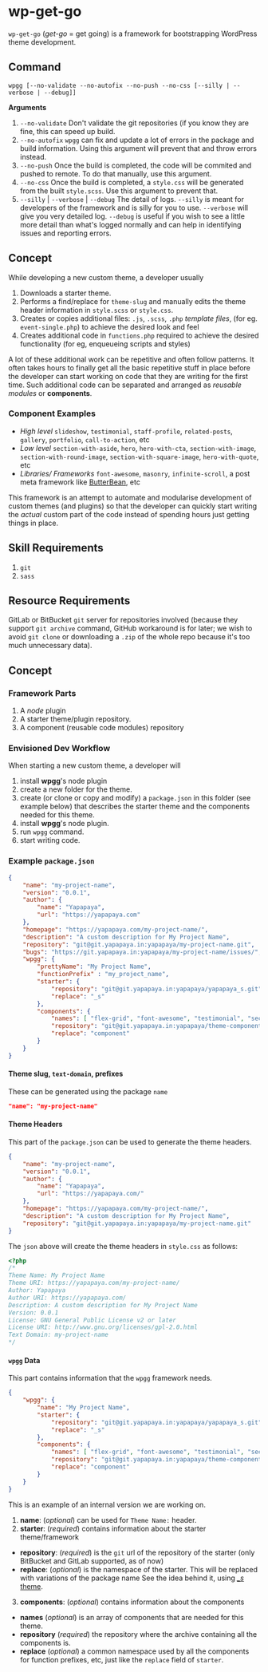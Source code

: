 # wp-get-go

`wp-get-go` (*get-go* = get going) is a framework for bootstrapping WordPress theme development.

## Command
`wpgg [--no-validate --no-autofix --no-push --no-css [--silly | --verbose | --debug]]`

**Arguments**
 1. `--no-validate` Don't validate the git repositories (if you know they are fine, this can speed up build.
 1. `--no-autofix` `wpgg` can fix and update a lot of errors in the package and build information. Using this argument will prevent that and throw errors instead.
 1. `--no-push` Once the build is completed, the code will be commited and pushed to remote. To do that manually, use this argument.
 1. `--no-css` Once the build is completed, a `style.css` will be generated from the built `style.scss`. Use this argument to prevent that. 
 1. `--silly` | `--verbose` | `--debug` The detail of logs. `--silly` is meant for developers of the framework and is silly for you to use. `--verbose` will give you very detailed log. `--debug` is useful if you wish to see a little more detail than what's logged normally and can help in identifying issues and reporting errors.


## Concept
While developing a new custom theme, a developer usually
 1. Downloads a starter theme.
 2. Performs a find/replace for `theme-slug` and manually edits the theme header information in `style.scss` or `style.css`.
 2. Creates or copies additional files: `.js`, `.scss`, `.php` *template files*, (for eg. `event-single.php`) to achieve the desired look and feel
 3. Creates additional code in `functions.php` required to achieve the desired functionality (for eg, enqueueing scripts and styles)

A lot of these additional work can be repetitive and often follow patterns. It often takes hours to finally get all the basic repetitive stuff in place before the developer can start working on code that they are writing for the first time. Such additional code can be separated and arranged as *reusable modules* or **components**.

### Component Examples
 * *High level* `slideshow`, `testimonial`, `staff-profile`, `related-posts`, `gallery`, `portfolio`, `call-to-action`, etc
 * *Low level* `section-with-aside`, `hero`, `hero-with-cta`, `section-with-image`, `section-with-round-image`, `section-with-square-image`, `hero-with-quote`, etc
 * *Libraries/ Frameworks* `font-awesome`, `masonry`, `infinite-scroll`, a post meta framework like [ButterBean](http://themehybrid.com/weblog/butterbean-post-meta-framework-beta), etc

This framework is an attempt to automate and modularise development of custom themes (and plugins) so that the developer can quickly start writing the *actual* custom part of the code instead of spending hours just getting things in place.

## Skill Requirements
 1. `git`
 1. `sass`

## Resource Requirements
GitLab or BitBucket `git` server for repositories involved (because they support `git archive` command, GitHub workaround is for later; we wish to avoid `git clone` or downloading a `.zip` of the whole repo because it's too much unnecessary data).

## Concept

### Framework Parts
 1. A *node* plugin
 2. A starter theme/plugin repository.
 3. A component (reusable code modules) repository

### Envisioned Dev Workflow
When starting a new custom theme, a developer will

 1. install **wpgg**'s node plugin
 1. create a new folder for the theme.
 1. create (or clone or copy and modify) a `package.json` in this folder (see example below) that describes the starter theme and the components needed for this theme.
 1. install **wpgg**'s node plugin.
 1. run `wpgg` command.
 1. start writing code.

### Example `package.json`
```json
{
	"name": "my-project-name",
	"version": "0.0.1",
	"author": {
		"name": "Yapapaya",
		"url": "https://yapapaya.com"
	},
	"homepage": "https://yapapaya.com/my-project-name/",
	"description": "A custom description for My Project Name",
	"repository": "git@git.yapapaya.in:yapapaya/my-project-name.git",
	"bugs": "https://git.yapapaya.in:yapapaya/my-project-name/issues/",
	"wpgg": {
		"prettyName": "My Project Name",
		"functionPrefix" : "my_project_name",
		"starter": {
			"repository": "git@git.yapapaya.in:yapapaya/yapapaya_s.git",
			"replace": "_s"
		},
		"components": {
			"names": [ "flex-grid", "font-awesome", "testimonial", "section-with-aside" ],
			"repository": "git@git.yapapaya.in:yapapaya/theme-components.git",
			"replace": "component"
		}
	}
}
```

#### Theme slug, `text-domain`, prefixes

These can be generated using the package `name`

```json
"name": "my-project-name"
```

#### Theme Headers
This part of the `package.json` can be used to generate the theme headers.

```json
{
	"name": "my-project-name",
	"version": "0.0.1",
	"author": {
		"name": "Yapapaya",
		"url": "https://yapapaya.com/"
	},
	"homepage": "https://yapapaya.com/my-project-name/",
	"description": "A custom description for My Project Name",
	"repository": "git@git.yapapaya.in:yapapaya/my-project-name.git"
}
```

The `json` above will create the theme headers in `style.css` as follows:

```php
<?php
/*
Theme Name: My Project Name
Theme URI: https://yapapaya.com/my-project-name/
Author: Yapapaya
Author URI: https://yapapaya.com/
Description: A custom description for My Project Name
Version: 0.0.1
License: GNU General Public License v2 or later
License URI: http://www.gnu.org/licenses/gpl-2.0.html
Text Domain: my-project-name
*/
```
#### `wpgg` Data

This part contains information that the `wpgg` framework needs. 

```json
{
	"wpgg": {
		"name": "My Project Name",
		"starter": {
			"repository": "git@git.yapapaya.in:yapapaya/yapapaya_s.git",
			"replace": "_s"
		},
		"components": {
			"names": [ "flex-grid", "font-awesome", "testimonial", "section-with-aside" ],
			"repository": "git@git.yapapaya.in:yapapaya/theme-components.git",
			"replace": "component"
		}
	}
}
```

This is an example of an internal version we are working on.
 1. **name**: (*optional*) can be used for `Theme Name:` header.
 2. **starter**: (*required*) contains information about the starter theme/framework
  * **repository**: (*required*) is the `git` url of the repository of the starter (only BitBucket and GitLab supported, as of now)
  * **replace**: (*optional*) is the namespace of the starter. This will be replaced with variations of the package name See the idea behind it, using [*_s* theme](https://github.com/Automattic/_s#getting-started).
 3. **components**: (*optional*) contains information about the components
  * **names** (*optional*) is an array of components that are needed for this theme.
  * **repository** (*required*) the repository where the archive containing all the components is.
  * **replace** (*optional*) a common namespace used by all the components for function prefixes, etc, just like the `replace` field of `starter`.
